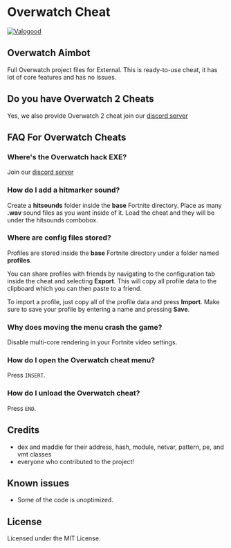 # Overwatch Cheat
[![Valogood](https://i.postimg.cc/5t166k7t/eeewwtb.jpg)](https://discord.gg/elusion-cheats-1174326154207953006)
## Overwatch Aimbot
Full Overwatch project files for External. 
This is ready-to-use cheat, it has lot of core features and has no issues.
## Do you have Overwatch 2 Cheats
Yes, we also provide Overwatch 2 cheat join our [discord server](https://discord.gg/elusion-cheats-1174326154207953006)

## FAQ For Overwatch Cheats

### Where's the Overwatch hack EXE?
Join our [discord server](https://discord.gg/elusion-cheats-1174326154207953006)

### How do I add a hitmarker sound?
Create a **hitsounds** folder inside the **base** Fortnite directory.
Place as many **.wav** sound files as you want inside of it. Load the cheat and they will be under the hitsounds combobox.

### Where are config files stored?
Profiles are stored inside the **base** Fortnite directory under a folder named **profiles**.

You can share profiles with friends by navigating to the configuration tab inside the cheat and selecting **Export**. This will copy all profile data to the clipboard which you can then paste to a friend.

To import a profile, just copy all of the profile data and press **Import**. Make sure to save your profile by entering a name and pressing **Save**.

### Why does moving the menu crash the game?
Disable multi-core rendering in your Fortnite video settings.

### How do I open the Overwatch cheat menu?
Press `INSERT`.

### How do I unload the Overwatch cheat?
Press `END`.

## Credits 
- dex and maddie for their address, hash, module, netvar, pattern, pe, and vmt classes
- everyone who contributed to the project!

## Known issues
- Some of the code is unoptimized.

## License
Licensed under the MIT License.   
